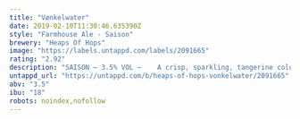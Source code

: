```yaml
---
title: "Vønkelwater"
date: 2019-02-10T11:30:46.635390Z
style: "Farmhouse Ale - Saison"
brewery: "Heaps Of Hops"
image: "https://labels.untappd.com/labels/2091665"
rating: "2.92"
description: "SAISON – 3.5% VOL –    A crisp, sparkling, tangerine coloured farmhouse ale. It has the characteristic spiciness from the saison yeast strain with its hints of black pepper and corriander. These are complemented by the floral aromas or Fuggles, East Kent Goldings and Tettnanger hops."
untappd_url: "https://untappd.com/b/heaps-of-hops-vonkelwater/2091665"
abv: "3.5"
ibu: "18"
robots: noindex,nofollow
---
```

